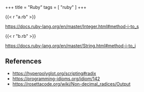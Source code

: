 +++
title = "Ruby"
tags = [ "ruby" ]
+++

{{< r "a.rb" >}}

<https://docs.ruby-lang.org/en/master/Integer.html#method-i-to_s>

{{< r "b.rb" >}}

<https://docs.ruby-lang.org/en/master/String.html#method-i-to_i>

## References

- <https://hyperpolyglot.org/scripting#radix>
- <https://programming-idioms.org/idiom/142>
- <https://rosettacode.org/wiki/Non-decimal_radices/Output>
